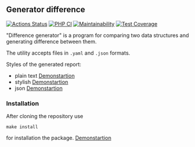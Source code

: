 ## Generator difference

[![Actions Status](https://github.com/just-evv/php-project-lvl2/workflows/hexlet-check/badge.svg)](https://github.com/just-evv/php-project-lvl2/actions)
[![PHP CI](https://github.com/just-evv/php-project-lvl2/workflows/PHP%20CI/badge.svg)](https://github.com/just-evv/php-project-lvl2/actions) 
[![Maintainability](https://api.codeclimate.com/v1/badges/200800458da3d0d3158e/maintainability)](https://codeclimate.com/github/just-evv/php-project-lvl2/maintainability)
[![Test Coverage](https://api.codeclimate.com/v1/badges/200800458da3d0d3158e/test_coverage)](https://codeclimate.com/github/just-evv/php-project-lvl2/test_coverage)

"Difference generator" is a program for comparing two data structures and generating difference between them.

The utility accepts files in ```.yaml``` and ```.json``` formats.

Styles of the generated report:
* plain text [Demonstartion](https://asciinema.org/a/2o4KoirrLGbHfV6388GLLl0PP)
* stylish [Demonstartion](https://asciinema.org/a/sLreVezdai6j14PPVSLzg2tmI)
* json [Demonstartion](https://asciinema.org/a/mgSKd7hs6BgpsfLBc1laGgKGM)

### Installation
After cloning the repository use
```
make install
```
for installation the package. [Demonstartion](https://asciinema.org/a/trTo3XeKayFlHyt4ejY9T7q0Y?speed=3)